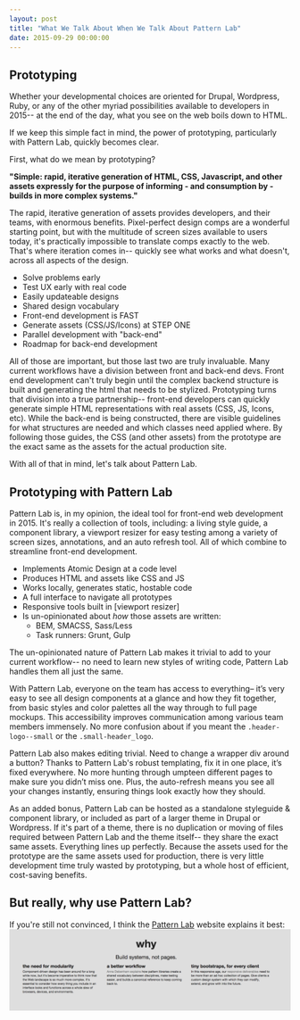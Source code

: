 ```yaml
---
layout: post
title: "What We Talk About When We Talk About Pattern Lab"
date: 2015-09-29 00:00:00
---
```


## Prototyping

Whether your developmental choices are oriented for Drupal, Wordpress, Ruby, or any of the other myriad possibilities available to developers in 2015-- at the end of the day, what you see on the web boils down to HTML.

If we keep this simple fact in mind, the power of prototyping, particularly with Pattern Lab, quickly becomes clear.

First, what do we mean by prototyping?

**"Simple: rapid, iterative generation of HTML, CSS, Javascript, and other assets expressly for the purpose of informing - and consumption by - builds in more complex systems."**

The rapid, iterative generation of assets provides developers, and their teams, with enormous benefits. Pixel-perfect design comps are a wonderful starting point, but with the multitude of screen sizes available to users today, it's practically impossible to translate comps exactly to the web. That's where iteration comes in-- quickly see what works and what doesn't, across all aspects of the design.

* Solve problems early
* Test UX early with real code
* Easily updateable designs
* Shared design vocabulary
* Front-end development is FAST
* Generate assets (CSS/JS/Icons) at STEP ONE
* Parallel development with "back-end"
* Roadmap for back-end development

All of those are important, but those last two are truly invaluable. Many current workflows have a division between front and back-end devs. Front end development can't truly begin until the complex backend structure is built and generating the html that needs to be stylized. Prototyping turns that division into a true partnership-- front-end developers can quickly generate simple HTML representations with real assets (CSS, JS, Icons, etc). While the back-end is being constructed, there are visible guidelines for what structures are needed and which classes need applied where. By following those guides, the CSS (and other assets) from the prototype are the exact same as the assets for the actual production site.

With all of that in mind, let's talk about Pattern Lab.

## Prototyping with Pattern Lab

Pattern Lab is, in my opinion, the ideal tool for front-end web development in 2015. It's really a collection of tools, including: a living style guide, a component library, a viewport resizer for easy testing among a variety of screen sizes, annotations, and an auto refresh tool. All of which combine to streamline front-end development.

* Implements Atomic Design at a code level
* Produces HTML and assets like CSS and JS
* Works locally, generates static, hostable code
* A full interface to navigate all prototypes
* Responsive tools built in [viewport resizer]
* Is un-opinionated about *how* those assets are written:
	* BEM, SMACSS, Sass/Less
	* Task runners: Grunt, Gulp​

The un-opinionated nature of Pattern Lab makes it trivial to add to your current workflow-- no need to learn new styles of writing code, Pattern Lab handles them all just the same.

With Pattern Lab, everyone on the team has access to everything– it’s very easy to see all design components at a glance and how they fit together, from basic styles and color palettes all the way through to full page mockups. This accessibility improves communication among various team members immensely. No more confusion about if you meant the `.header-logo--small` or the `.small-header_logo`.

Pattern Lab also makes editing trivial. Need to change a wrapper div around a button? Thanks to Pattern Lab's robust templating, fix it in one place, it’s fixed everywhere. No more hunting through umpteen different pages to make sure you didn’t miss one. Plus, the auto-refresh means you see all your changes instantly, ensuring things look exactly how they should.

As an added bonus, Pattern Lab can be hosted as a standalone styleguide & component library, or included as part of a larger theme in Drupal or Wordpress. If it's part of a theme, there is no duplication or moving of files required between Pattern Lab and the theme itself-- they share the exact same assets. Everything lines up perfectly. Because the assets used for the prototype are the same assets used for production, there is very little development time truly wasted by prototyping, but a whole host of efficient, cost-saving benefits.

## But really, why use Pattern Lab?
If you're still not convinced, I think the [Pattern Lab](http://patternlab.io) website explains it best:
![](/assets/posts/whypl.png)